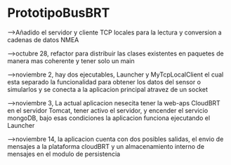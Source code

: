 ﻿# PrototipoBusBRT
-->Añadido el servidor y cliente TCP locales para la lectura y conversion a cadenas de datos NMEA  

-->octubre 28, refactor para distribuir las clases existentes en paquetes de manera mas coherente y tener solo un main

-->noviembre 2, hay dos ejecutables, Launcher y MyTcpLocalClient el cual esta separado la funcionalidad para obtener los datos del sensor o simularlos y se conecta a la aplicacion principal atravez de un socket

-->noviembre 3, La actual aplicacion nesecita tener la web-aps CloudBRT en el servidor Tomcat, tener activo el servidor, y encender el servicio mongoDB, bajo esas condiciones la aplicacion funciona ejecutando el Launcher

-->noviembre 14, la aplicacion cuenta con dos posibles salidas, el envio de mensajes a la plataforma cloudBRT y un almacenamiento interno de mensajes en el modulo de persistencia
